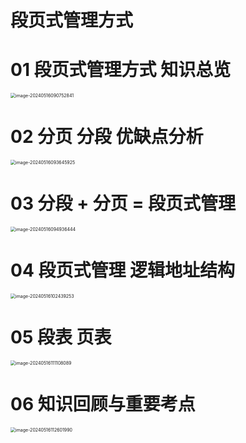 # 段页式管理方式



# 01 段页式管理方式 知识总览

<img src="https://cvp.oss-cn-shanghai.aliyuncs.com/picgo/202405160907946.png" alt="image-20240516090752841" style="zoom:50%;" />



# 02 分页 分段 优缺点分析

<img src="https://cvp.oss-cn-shanghai.aliyuncs.com/picgo/202405160936119.png" alt="image-20240516093645925" style="zoom:50%;" />



# 03 分段 + 分页 = 段页式管理

<img src="https://cvp.oss-cn-shanghai.aliyuncs.com/picgo/202405160949546.png" alt="image-20240516094936444" style="zoom:50%;" />



# 04 段页式管理 逻辑地址结构

<img src="https://cvp.oss-cn-shanghai.aliyuncs.com/picgo/202405161024421.png" alt="image-20240516102439253" style="zoom:50%;" />



# 05 段表 页表

<img src="https://cvp.oss-cn-shanghai.aliyuncs.com/picgo/202405161111432.png" alt="image-20240516111108089" style="zoom:50%;" />



# 06 知识回顾与重要考点

<img src="https://cvp.oss-cn-shanghai.aliyuncs.com/picgo/202405161126150.png" alt="image-20240516112601990" style="zoom:50%;" />